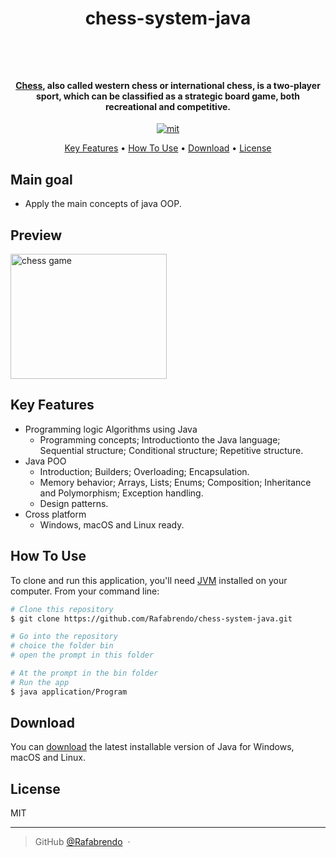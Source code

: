 <h1 align="center">
  <p>
  chess-system-java
  </p>
  <br>
</h1>

<h4 align="center"><a href="https://pt.wikipedia.org/wiki/Xadrez" target="_blank">Chess</a>,
 also called western chess or international chess, is a two-player sport, which can be classified as a strategic board game, both recreational and competitive.</h4>

<p align="center">
  <a href="https://github.com/Rafabrendo/chess-system-java/blob/main/LICENSE">
    <img src="https://img.shields.io/npm/l/react" alt="mit">
</p>

<p align="center">
  <a href="#key-features">Key Features</a> •
  <a href="#how-to-use">How To Use</a> •
  <a href="#download">Download</a> •
  <a href="#license">License</a>
</p>

## Main goal

* Apply the main concepts of java OOP.

## Preview

<img src="imagensReadme/Gravação-de-tela-de-10-05-2024-23_54_04.gif" alt="chess game" style="width: 250px; height: 200px"></img>

## Key Features

* Programming logic Algorithms using Java
  - Programming concepts; Introductionto the Java language; Sequential structure; Conditional structure; Repetitive structure.
* Java POO
  - Introduction; Builders; Overloading; Encapsulation.
  - Memory behavior; Arrays, Lists; Enums; Composition; Inheritance and Polymorphism; Exception handling.
  - Design patterns.
* Cross platform
  - Windows, macOS and Linux ready.

## How To Use

To clone and run this application, you'll need [JVM](https://www.java.com/pt-BR/) installed on your computer. From your command line:

```bash
# Clone this repository
$ git clone https://github.com/Rafabrendo/chess-system-java.git

# Go into the repository
# choice the folder bin
# open the prompt in this folder

# At the prompt in the bin folder 
# Run the app
$ java application/Program

```

## Download

You can [download](https://github.com/amitmerchant1990/electron-markdownify/releases/tag/v1.2.0) the latest installable version of Java for Windows, macOS and Linux.


## License

MIT

---

> GitHub [@Rafabrendo](https://github.com/Rafabrendo) &nbsp;&middot;&nbsp;



